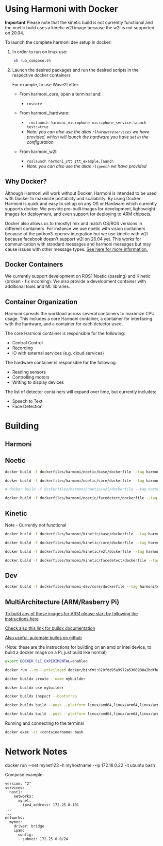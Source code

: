 # Using Harmoni with Docker

**Important** Please note that the kinetic build is not currently functional and the noetic build uses a kinetic w2l image because the w2l is not supported on 20.04. 

To launch the complete harmoni dev setup in docker:
1. In order to run on linux use:
```bash
    sh run_compose.sh
```

2. Launch the desired packages and run the desired scripts in the respective docker containers

    For example, to use Wave2Letter:
    - From harmoni_core, open a terminal and:
        - ```roscore```

    - From harmoni_hardware:
        - ``` roslaunch harmoni_microphone microphone_service.launch test:=true```
        - _Note: you can also use the alias ```rlhardwareservices``` we have provided, which will launch the hardware you have set in the configuration_

    - From harmoni_w2l:
        - ```roslaunch harmoni_stt stt_example.launch```
         - _Note: you can also use the alias ```rlspeech``` we have provided_

## Why Docker?
Although Harmoni will work without Docker, Harmoni is intended to be used with Docker to maximize portability and scalability. By using Docker Harmoni is quick and easy to set up on any OS or Hardware which currently supports docker.  We provide pre-built images for development, lightweight images for deployment, and even support for deploying to ARM chipsets.

Docker also allows us to (mostly) mix and match OS/ROS versions in different containers. For instance we use noetic with vision containers because of the python3-opencv integration but we use kinetic with w2l because facebook doesn't support w2l on 20.04 yet. This works for communication with standard messages and harmoni messages but may cause issues with other message types. [See here for more information.]()

## Docker Containers
We currently support development on ROS1 Noetic (passing) and Kinetic (broken - fix incoming). We also provide a development container with additional tools and ML libraries.

## Container Organization
Harmoni spreads the workload across several containers to maximize CPU usage. This includes a core Harmoni container, a container for interfacing with the hardware, and a container for each detector used.

The core Harmoni container is responsible for the following:

   - Central Control
   - Recording
   - IO with external services (e.g. cloud services)

The hardware container is responsible for the following:

   - Reading sensors
   - Controlling motors
   - Writing to display devices

The list of detector containers will expand over time, but currently includes:

   - Speech to Text
   - Face Detection


# Building 

## Harmoni

## Noetic
```bash
docker build -f dockerfiles/harmoni/noetic/base/dockerfile --tag harmoniteam/harmoni:noetic-base .

docker build -f dockerfiles/harmoni/noetic/core/dockerfile --tag harmoniteam/harmoni:noetic-core .

# docker build -f dockerfiles/harmoni/noetic/w2l/dockerfile --tag harmoniteam/harmoni:noetic-w2l .

docker build -f dockerfiles/harmoni/noetic/facedetect/dockerfile --tag harmoniteam/harmoni:noetic-facedetect .
```

## Kinetic
Note - Currently not functional
```bash
docker build -f dockerfiles/harmoni/kinetic/base/dockerfile --tag harmoniteam/harmoni:kinetic-base .

docker build -f dockerfiles/harmoni/kinetic/core/dockerfile --tag harmoniteam/harmoni:kinetic-core .

docker build -f dockerfiles/harmoni/kinetic/w2l/dockerfile --tag harmoniteam/harmoni:kinetic-w2l .

docker build -f dockerfiles/harmoni/kinetic/facedetect/dockerfile --tag harmoniteam/harmoni:kinetic-facedetect .
```

## Dev
```bash
docker build -f dockerfiles/harmoni-dev/core/dockerfile --tag harmoniteam/harmoni-dev:kinetic-harmoni .
```

## MultiArchitecture (ARM/Rasberry Pi)

[To build any of these images for ARM please start by following the instructions here](https://www.docker.com/blog/getting-started-with-docker-for-arm-on-linux/)

[Check also this link for buildx documentation](https://docs.docker.com/buildx/working-with-buildx/)

[Also useful: automate builds on github](https://github.com/marketplace/actions/docker-buildx)

(Note: these are the instructions for building on an amd or intel device, to build a docker image on a Pi, just build like normal)
```bash
export DOCKER_CLI_EXPERIMENTAL=enabled

docker run --rm --privileged docker/binfmt:820fdd95a9972a5308930a2bdfb8573dd4447ad3 

docker buildx create --name mybuilder

docker buildx use mybuilder

docker buildx inspect --bootstrap

docker buildx build --push --platform linux/amd64,linux/arm64,linux/arm/v7 -f dockerfiles/arm/harmoni/dockerfile --tag harmoniteam/lightweight:harmoni .

docker buildx build --push --platform linux/amd64,linux/arm64,linux/arm/v7 -f dockerfiles/arm/w2l/dockerfile --tag harmoniteam/lightweight:w2l .
```

Running and connecting to the terminal
```bash
docker exec -it <containername> bash 
```

# Network Notes
docker run --net mynet123 -h myhostname --ip 172.18.0.22 -it ubuntu bash

Compose example:
```docker
version: "2"
services:
  host1:
    networks:
      mynet:
        ipv4_address: 172.25.0.101
...
...
networks:
  mynet:
    driver: bridge
    ipam:
      config:
      - subnet: 172.25.0.0/24
```
